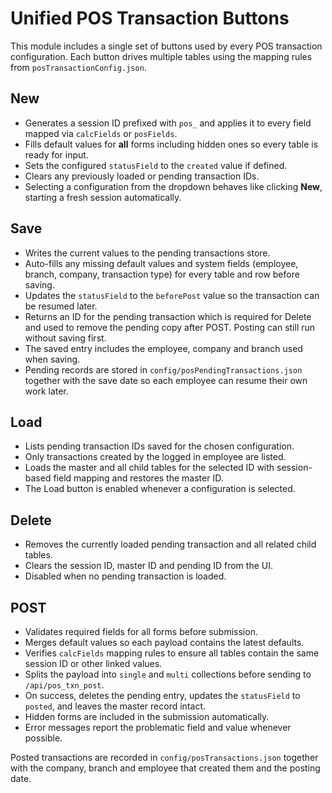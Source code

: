 # Unified POS Transaction Buttons

This module includes a single set of buttons used by every POS transaction configuration. Each button drives multiple tables using the mapping rules from `posTransactionConfig.json`.

## New
- Generates a session ID prefixed with `pos_` and applies it to every field mapped via `calcFields` or `posFields`.
- Fills default values for **all** forms including hidden ones so every table is ready for input.
- Sets the configured `statusField` to the `created` value if defined.
- Clears any previously loaded or pending transaction IDs.
- Selecting a configuration from the dropdown behaves like clicking **New**, starting a fresh session automatically.

## Save
- Writes the current values to the pending transactions store.
- Auto-fills any missing default values and system fields (employee, branch, company, transaction type) for every table and row before saving.
- Updates the `statusField` to the `beforePost` value so the transaction can be resumed later.
- Returns an ID for the pending transaction which is required for Delete and
  used to remove the pending copy after POST. Posting can still run without
  saving first.
- The saved entry includes the employee, company and branch used when saving.
- Pending records are stored in `config/posPendingTransactions.json` together
  with the save date so each employee can resume their own work later.

## Load
- Lists pending transaction IDs saved for the chosen configuration.
- Only transactions created by the logged in employee are listed.
- Loads the master and all child tables for the selected ID with session-based field mapping and restores the master ID.
- The Load button is enabled whenever a configuration is selected.

## Delete
- Removes the currently loaded pending transaction and all related child tables.
- Clears the session ID, master ID and pending ID from the UI.
- Disabled when no pending transaction is loaded.

## POST
- Validates required fields for all forms before submission.
- Merges default values so each payload contains the latest defaults.
- Verifies `calcFields` mapping rules to ensure all tables contain the same session ID or other linked values.
- Splits the payload into `single` and `multi` collections before sending to `/api/pos_txn_post`.
- On success, deletes the pending entry, updates the `statusField` to `posted`, and leaves the master record intact.
- Hidden forms are included in the submission automatically.
- Error messages report the problematic field and value whenever possible.

Posted transactions are recorded in `config/posTransactions.json` together with
the company, branch and employee that created them and the posting date.

